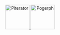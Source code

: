 <p align="center">
  <a href="https://github.com/piterator-org">
    <img src="https://static.piterator.com/piterator/logo.svg" alt="Piterator" height="80">
    <img src="https://static.piterator.com/pogerph/pogerph.svg" alt="Pogerph" height="80">
  </a>
</p>
